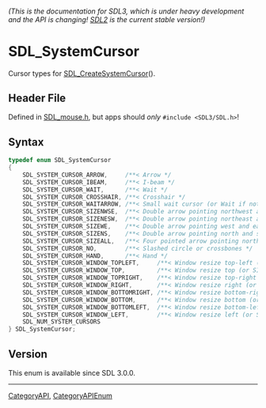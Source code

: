 ###### (This is the documentation for SDL3, which is under heavy development and the API is changing! [SDL2](https://wiki.libsdl.org/SDL2/) is the current stable version!)
# SDL_SystemCursor

Cursor types for [SDL_CreateSystemCursor](SDL_CreateSystemCursor)().

## Header File

Defined in [SDL_mouse.h](https://github.com/libsdl-org/SDL/blob/main/include/SDL3/SDL_mouse.h), but apps should _only_ `#include <SDL3/SDL.h>`!

## Syntax

```c
typedef enum SDL_SystemCursor
{
    SDL_SYSTEM_CURSOR_ARROW,     /**< Arrow */
    SDL_SYSTEM_CURSOR_IBEAM,     /**< I-beam */
    SDL_SYSTEM_CURSOR_WAIT,      /**< Wait */
    SDL_SYSTEM_CURSOR_CROSSHAIR, /**< Crosshair */
    SDL_SYSTEM_CURSOR_WAITARROW, /**< Small wait cursor (or Wait if not available) */
    SDL_SYSTEM_CURSOR_SIZENWSE,  /**< Double arrow pointing northwest and southeast */
    SDL_SYSTEM_CURSOR_SIZENESW,  /**< Double arrow pointing northeast and southwest */
    SDL_SYSTEM_CURSOR_SIZEWE,    /**< Double arrow pointing west and east */
    SDL_SYSTEM_CURSOR_SIZENS,    /**< Double arrow pointing north and south */
    SDL_SYSTEM_CURSOR_SIZEALL,   /**< Four pointed arrow pointing north, south, east, and west */
    SDL_SYSTEM_CURSOR_NO,        /**< Slashed circle or crossbones */
    SDL_SYSTEM_CURSOR_HAND,      /**< Hand */
    SDL_SYSTEM_CURSOR_WINDOW_TOPLEFT,     /**< Window resize top-left (or SIZENWSE) */
    SDL_SYSTEM_CURSOR_WINDOW_TOP,         /**< Window resize top (or SIZENS) */
    SDL_SYSTEM_CURSOR_WINDOW_TOPRIGHT,    /**< Window resize top-right (or SIZENESW) */
    SDL_SYSTEM_CURSOR_WINDOW_RIGHT,       /**< Window resize right (or SIZEWE) */
    SDL_SYSTEM_CURSOR_WINDOW_BOTTOMRIGHT, /**< Window resize bottom-right (or SIZENWSE) */
    SDL_SYSTEM_CURSOR_WINDOW_BOTTOM,      /**< Window resize bottom (or SIZENS) */
    SDL_SYSTEM_CURSOR_WINDOW_BOTTOMLEFT,  /**< Window resize bottom-left (or SIZENESW) */
    SDL_SYSTEM_CURSOR_WINDOW_LEFT,        /**< Window resize left (or SIZEWE) */
    SDL_NUM_SYSTEM_CURSORS
} SDL_SystemCursor;
```

## Version

This enum is available since SDL 3.0.0.

----
[CategoryAPI](CategoryAPI), [CategoryAPIEnum](CategoryAPIEnum)

